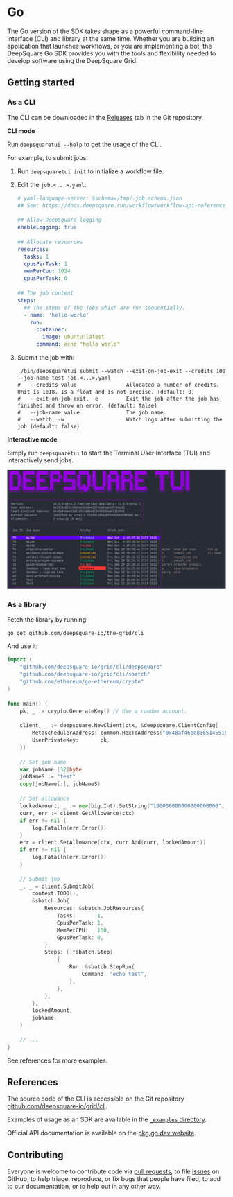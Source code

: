 # Go

The Go version of the SDK takes shape as a powerful command-line interface (CLI) and library at the same time. Whether you are building an application that launches workflows, or you are implementing a bot, the DeepSquare Go SDK provides you with the tools and flexibility needed to develop software using the DeepSquare Grid.

## Getting started

### As a CLI

The CLI can be downloaded in the [Releases](https://github.com/deepsquare-io/grid/releases) tab in the Git repository.

**CLI mode**

Run `deepsquaretui --help` to get the usage of the CLI.

For example, to submit jobs:

1. Run `deepsquaretui init` to initialize a workflow file.

2. Edit the `job.<...>.yaml`:

   ```yaml title="job.<...>.yaml"
   # yaml-language-server: $schema=/tmp/.job.schema.json
   ## See: https://docs.deepsquare.run/workflow/workflow-api-reference/job

   ## Allow DeepSquare logging
   enableLogging: true

   ## Allocate resources
   resources:
     tasks: 1
     cpusPerTask: 1
     memPerCpu: 1024
     gpusPerTask: 0

   ## The job content
   steps:
     ## The steps of the jobs which are run sequentially.
     - name: 'hello-world'
       run:
         container:
           image: ubuntu:latest
         command: echo "hello world"
   ```

3. Submit the job with:

   ```shell
   ./bin/deepsquaretui submit --watch --exit-on-job-exit --credits 100 --job-name test job.<...>.yaml
   #   --credits value                Allocated a number of credits. Unit is 1e18. Is a float and is not precise. (default: 0)
   #   --exit-on-job-exit, -e         Exit the job after the job has finished and throw on error. (default: false)
   #   --job-name value               The job name.
   #   --watch, -w                    Watch logs after submitting the job (default: false)

   ```

**Interactive mode**

Simply run `deepsquaretui` to start the Terminal User Interface (TUI) and interactively send jobs.

![image-20231010174843617](./02-go.assets/image-20231010174843617.png)

### As a library

Fetch the library by running:

```shell
go get github.com/deepsquare-io/the-grid/cli
```

And use it:

```go
import (
	"github.com/deepsquare-io/grid/cli/deepsquare"
	"github.com/deepsquare-io/grid/cli/sbatch"
	"github.com/ethereum/go-ethereum/crypto"
)

func main() {
	pk, _ := crypto.GenerateKey() // Use a random account.

	client, _ := deepsquare.NewClient(ctx, &deepsquare.ClientConfig{
		MetaschedulerAddress: common.HexToAddress("0x48af46ee836514551886bbC3b5920Eba81126F62"),
		UserPrivateKey:       pk,
	})

	// Set job name
	var jobName [32]byte
	jobNameS := "test"
	copy(jobName[:], jobNameS)

	// Set allowance
	lockedAmount, _ := new(big.Int).SetString("100000000000000000000", 10)
	curr, err := client.GetAllowance(ctx)
	if err != nil {
		log.Fatalln(err.Error())
	}
	err = client.SetAllowance(ctx, curr.Add(curr, lockedAmount))
	if err != nil {
		log.Fatalln(err.Error())
	}

	// Submit job
	_, _ = client.SubmitJob(
		context.TODO(),
		&sbatch.Job{
			Resources: &sbatch.JobResources{
				Tasks:       1,
				CpusPerTask: 1,
				MemPerCPU:   100,
				GpusPerTask: 0,
			},
			Steps: []*sbatch.Step{
				{
					Run: &sbatch.StepRun{
						Command: "echo test",
					},
				},
			},
		},
		lockedAmount,
		jobName,
	)

	// ...
}
```

See references for more examples.

## References

The source code of the CLI is accessible on the Git repository [github.com/deepsquare-io/grid/cli](https://github.com/deepsquare-io/grid/tree/main/cli).

Examples of usage as an SDK are available in the [`_examples` directory](https://github.com/deepsquare-io/grid/tree/main/cli/_examples).

Official API documentation is available on the [pkg.go.dev website](https://pkg.go.dev/github.com/deepsquare-io/grid/cli).

## Contributing

Everyone is welcome to contribute code via [pull requests](https://github.com/deepsquare-io/grid/pulls), to file [issues](https://github.com/deepsquare-io/grid/issues) on GitHub, to help triage, reproduce, or fix bugs that people have filed, to add to our documentation, or to help out in any other way.
